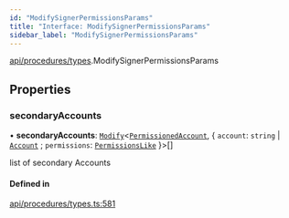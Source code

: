 ```yaml
---
id: "ModifySignerPermissionsParams"
title: "Interface: ModifySignerPermissionsParams"
sidebar_label: "ModifySignerPermissionsParams"
---
```


[api/procedures/types](../../../../../modules/API/Procedures/Types/Types.md).ModifySignerPermissionsParams

## Properties

### secondaryAccounts

• **secondaryAccounts**: [`Modify`](../../../../../modules/Types/Utils/Utils.md#modify)\<[`PermissionedAccount`](../../../Entities/Types/PermissionedAccount/PermissionedAccount.md), \{ `account`: `string` \| [`Account`](../../../../../classes/API/Entities/Account/Account.md) ; `permissions`: [`PermissionsLike`](../../../../../modules/API/Entities/Types/Types.md#permissionslike)  }\>[]

list of secondary Accounts

#### Defined in

[api/procedures/types.ts:581](https://github.com/PolymeshAssociation/polymesh-sdk/blob/fe2e6dd1d/src/api/procedures/types.ts#L581)
